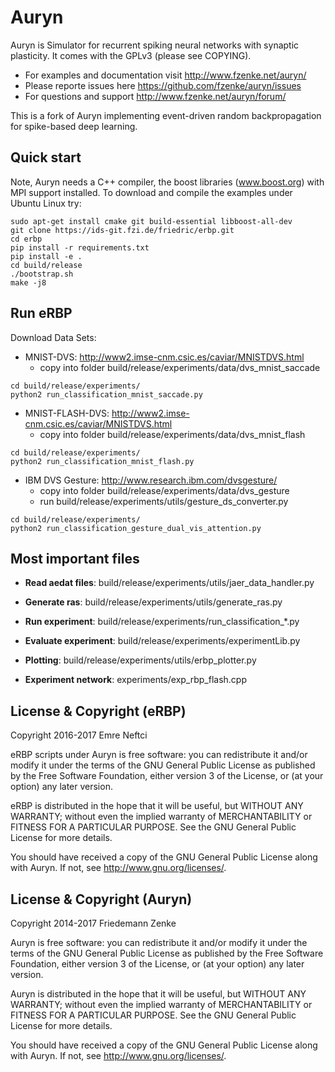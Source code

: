 Auryn
=====

Auryn is Simulator for recurrent spiking neural networks with synaptic
plasticity. It comes with the GPLv3 (please see COPYING).

* For examples and documentation visit http://www.fzenke.net/auryn/
* Please reporte issues here https://github.com/fzenke/auryn/issues
* For questions and support http://www.fzenke.net/auryn/forum/

This is a fork of Auryn implementing event-driven random backpropagation for spike-based deep learning.

Quick start
-----------

Note, Auryn needs a C++ compiler, the boost libraries (www.boost.org) with MPI
support installed. To download and compile the examples under Ubuntu Linux try:

```
sudo apt-get install cmake git build-essential libboost-all-dev
git clone https://ids-git.fzi.de/friedric/erbp.git
cd erbp
pip install -r requirements.txt
pip install -e .
cd build/release
./bootstrap.sh
make -j8
```

Run eRBP
--------

Download Data Sets:

- MNIST-DVS: http://www2.imse-cnm.csic.es/caviar/MNISTDVS.html
    - copy into folder build/release/experiments/data/dvs_mnist_saccade
```
cd build/release/experiments/
python2 run_classification_mnist_saccade.py
```
- MNIST-FLASH-DVS: http://www2.imse-cnm.csic.es/caviar/MNISTDVS.html
    - copy into folder build/release/experiments/data/dvs_mnist_flash
```
cd build/release/experiments/
python2 run_classification_mnist_flash.py
```
- IBM DVS Gesture: http://www.research.ibm.com/dvsgesture/
    - copy into folder build/release/experiments/data/dvs_gesture
    - run build/release/experiments/utils/gesture_ds_converter.py
```
cd build/release/experiments/
python2 run_classification_gesture_dual_vis_attention.py
```

Most important files
--------
- **Read aedat files**: build/release/experiments/utils/jaer_data_handler.py
- **Generate ras**: build/release/experiments/utils/generate_ras.py
- **Run experiment**: build/release/experiments/run_classification_*.py
- **Evaluate experiment**: build/release/experiments/experimentLib.py
- **Plotting**: build/release/experiments/utils/erbp_plotter.py


- **Experiment network**: experiments/exp_rbp_flash.cpp

License & Copyright (eRBP)
---------------------------

Copyright 2016-2017 Emre Neftci

eRBP scripts under Auryn  is free software: you can redistribute it and/or modify
it under the terms of the GNU General Public License as published by
the Free Software Foundation, either version 3 of the License, or
(at your option) any later version.

eRBP is distributed in the hope that it will be useful,
but WITHOUT ANY WARRANTY; without even the implied warranty of
MERCHANTABILITY or FITNESS FOR A PARTICULAR PURPOSE.  See the
GNU General Public License for more details.

You should have received a copy of the GNU General Public License
along with Auryn.  If not, see <http://www.gnu.org/licenses/>.


License & Copyright (Auryn)
---------------------------

Copyright 2014-2017 Friedemann Zenke

Auryn is free software: you can redistribute it and/or modify
it under the terms of the GNU General Public License as published by
the Free Software Foundation, either version 3 of the License, or
(at your option) any later version.

Auryn is distributed in the hope that it will be useful,
but WITHOUT ANY WARRANTY; without even the implied warranty of
MERCHANTABILITY or FITNESS FOR A PARTICULAR PURPOSE.  See the
GNU General Public License for more details.

You should have received a copy of the GNU General Public License
along with Auryn.  If not, see <http://www.gnu.org/licenses/>.
